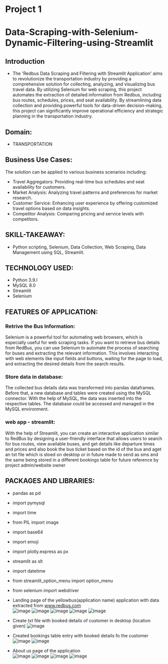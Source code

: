 # Project 1
# Data-Scraping-with-Selenium-Dynamic-Filtering-using-Streamlit

## Introduction
* The 'Redbus Data Scraping and Filtering with Streamlit Application' aims to revolutionize the transportation industry by providing a comprehensive solution for collecting, analyzing, and visualizing bus travel data. By utilizing Selenium for web scraping, this project automates the extraction of detailed information from Redbus, including bus routes, schedules, prices, and seat availability. By streamlining data collection and providing powerful tools for data-driven decision-making, this project can significantly improve operational efficiency and strategic planning in the transportation industry.

## Domain:
* TRANSPORTATION

## Business Use Cases:
The solution can be applied to various business scenarios including:
*	Travel Aggregators: Providing real-time bus schedules and seat availability for customers.
*	Market Analysis: Analyzing travel patterns and preferences for market research.
*	Customer Service: Enhancing user experience by offering customized travel options based on data insights.
*	Competitor Analysis: Comparing pricing and service levels with competitors.

## SKILL-TAKEAWAY:
*	Python scripting, Selenium, Data Collection, Web Scraping, Data Management using SQL, Streamlit.

## TECHNOLOGY USED:
*	Python 3.9.I
*	MySQL 8.0
*	Streamlit
*	Selenium

## FEATURES OF APPLICATION:

### Retrive the Bus Information:
 Selenium is a powerful tool for automating web browsers, which is especially useful for web scraping tasks. If you want to retrieve bus details from RedBus, 
 you can use Selenium to automate the process of searching for buses and extracting the relevant information. This involves interacting with web elements 
 like input fields and buttons, waiting for the page to load, and extracting the desired details from the search results.
 
### Store data in database:
The collected bus details data was transformed into pandas dataframes. Before that, a new database and tables were created using the MySQL connector. With the help of MySQL, the data was inserted into the respective tables. The database could be accessed and managed in the MySQL environment.

### web app - streamlit:
With the help of Streamlit, you can create an interactive application similar to RedBus by designing a user-friendly interface that allows users to search for bus routes, view available buses, and get details like departure times and prices and also book the bus ticket based on the id of the bus and aget an txt file which is stoed on desktop or in future made to send as sms and the same being stored in a different bookings table for future reference by project admin/website owner

## PACKAGES AND LIBRARIES:
*	pandas as pd
*	import pymysql
*	import time
*	from PIL import image
*	import base64
*	import emoji
*	import plotly.express as px
*	streamlit as slt
*	import datetime
*	from streamlit_option_menu import option_menu
*	from selenium import webdriver 




*	Landing page of the yellowbus(application name) application with data extracted from www.redbus.com   
![image](https://github.com/user-attachments/assets/db015ddd-d273-4f5f-be39-6817d1c08726)
![image](https://github.com/user-attachments/assets/87d34089-bc75-40c0-9d74-219941a92746)
![image](https://github.com/user-attachments/assets/d90f6820-8e74-4a3a-89ec-47c08c1d836a)
![image](https://github.com/user-attachments/assets/cdfa4dd0-0cc1-4195-9cbe-a39ac2a627ea)
![image](https://github.com/user-attachments/assets/2d5d0637-a8e0-4fda-9ce5-63ab672109b0)
*	Create txt file with booked details of customer in desktop (location given)
![image](https://github.com/user-attachments/assets/8316c601-1f33-495d-88ef-c4fd8ab3ce48)
*	Created bookings table entry with booked details fo the customer  
![image](https://github.com/user-attachments/assets/7bea2475-1329-4e7f-8459-0e13e64a1aaa)
![image](https://github.com/user-attachments/assets/9cb67589-898f-4697-be70-227aa66bb8c7)

*	About us page of the application       
![image](https://github.com/user-attachments/assets/34bb4f67-8839-4d25-84cc-1d862ae0f1d5)
![image](https://github.com/user-attachments/assets/31a66ef7-4536-4916-9a82-b4a9598dfc83)
![image](https://github.com/user-attachments/assets/604a5361-5c49-41f9-83bc-53949de65746)
![image](https://github.com/user-attachments/assets/53c34c39-d96c-48d4-ae57-60966784a00a)




